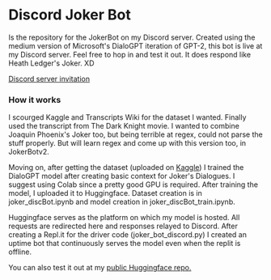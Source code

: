 # Discord Joker Bot

Is the repository for the JokerBot on my Discord server. Created using the medium version of Microsoft's DialoGPT iteration of GPT-2, this bot is live at my Discord server. Feel free to hop in and test it out. It does respond like Heath Ledger's Joker. XD

<a href="https://discord.gg/ACw4N66Fqf">Discord server invitation</a>

### How it works

I scourged Kaggle and Transcripts Wiki for the dataset I wanted. Finally used the transcript from The Dark Knight movie. I wanted to combine Joaquin Phoenix's Joker too, but being terrible at regex, could not parse the stuff properly. But will learn regex and come up with this version too, in JokerBotv2.

Moving on, after getting the dataset (uploaded on <a href="https://www.kaggle.com/sreyanghosh/dark-knight-dialogues">Kaggle</a>) I trained the DialoGPT model after creating basic context for Joker's Dialogues. I suggest using Colab since a pretty good GPU is required. After training the model, I uploaded it to Huggingface. Dataset creation is in joker_discBot.ipynb and model creation in joker_discBot_train.ipynb.

Huggingface serves as the platform on which my model is hosted. All requests are redirected here and responses relayed to Discord. After creating a Repl.it for the driver code (joker_bot_discord.py) I created an uptime bot that continuously serves the model even when the replit is offline. 

You can also test it out at my <a href="https://huggingface.co/sreyanghosh/DialoGPT-medium-joker">public Huggingface repo.</a>